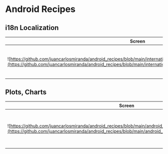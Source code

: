 # Android Recipes



## i18n Localization
| Screen                                                                                                                                                                                                               | Description                                                                                                                                                                                          |   
|----------------------------------------------------------------------------------------------------------------------------------------------------------------------------------------------------------------------|------------------------------------------------------------------------------------------------------------------------------------------------------------------------------------------------------|
| ![https://github.com/juancarlosmiranda/android_recipes/blob/main/internationalization_01](https://github.com/juancarlosmiranda/android_recipes/blob/main/internationalization_01/images/internationalization_01.png) | [internationalization_01](https://github.com/juancarlosmiranda/android_recipes/tree/main/internationalization_01) Example for language configuration. (English, Spanish). Non-persistent parameters. |


## Plots, Charts
| Screen                                                                                                                                                                                                               | Description                                                                                                                                                                                                  |   
|----------------------------------------------------------------------------------------------------------------------------------------------------------------------------------------------------------------------|--------------------------------------------------------------------------------------------------------------------------------------------------------------------------------------------------------------|
| ![https://github.com/juancarlosmiranda/android_recipes/blob/main/android_chart_01](https://github.com/juancarlosmiranda/android_recipes/blob/main/android_chart_01/images/android_chart_01.png) | [android_chart_01](https://github.com/juancarlosmiranda/android_recipes/tree/main/android_chart_01) Example using AnyChart library. (English, Spanish). Non-persistent parameters. |
